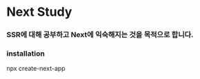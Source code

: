 Next Study
===================================

### SSR에 대해 공부하고 Next에 익숙해지는 것을 목적으로 합니다.

### installation
npx create-next-app